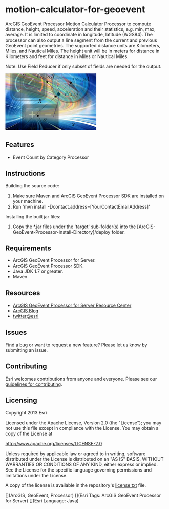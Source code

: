 # motion-calculator-for-geoevent

ArcGIS GeoEvent Processor Motion Calculator Processor to compute distance, height, speed, acceleration and their statistics, e.g. min, max, average. 
It is limited to coordinate in longitude, latitude (WGS84). The processor can also output a line segment from the current and previous GeoEvent point geometries. The supported distance units are Kilometers, Miles, and Nautical Miles. The height unit will be in meters for distance in Kilometers
and feet for distance in Miles or Nautical Miles.

Note: Use Field Reducer if only subset of fields are needed for the output.

![App](motion-calculator-for-geoevent.png?raw=true)

## Features
* Event Count by Category Processor

## Instructions

Building the source code:

1. Make sure Maven and ArcGIS GeoEvent Processor SDK are installed on your machine.
2. Run 'mvn install -Dcontact.address=[YourContactEmailAddress]'

Installing the built jar files:

1. Copy the *.jar files under the 'target' sub-folder(s) into the [ArcGIS-GeoEvent-Processor-Install-Directory]/deploy folder.

## Requirements

* ArcGIS GeoEvent Processor for Server.
* ArcGIS GeoEvent Processor SDK.
* Java JDK 1.7 or greater.
* Maven.

## Resources

* [ArcGIS GeoEvent Processor for Server Resource Center](http://pro.arcgis.com/share/geoevent-processor/)
* [ArcGIS Blog](http://blogs.esri.com/esri/arcgis/)
* [twitter@esri](http://twitter.com/esri)

## Issues

Find a bug or want to request a new feature?  Please let us know by submitting an issue.

## Contributing

Esri welcomes contributions from anyone and everyone. Please see our [guidelines for contributing](https://github.com/esri/contributing).

## Licensing
Copyright 2013 Esri

Licensed under the Apache License, Version 2.0 (the "License");
you may not use this file except in compliance with the License.
You may obtain a copy of the License at

   http://www.apache.org/licenses/LICENSE-2.0

Unless required by applicable law or agreed to in writing, software
distributed under the License is distributed on an "AS IS" BASIS,
WITHOUT WARRANTIES OR CONDITIONS OF ANY KIND, either express or implied.
See the License for the specific language governing permissions and
limitations under the License.

A copy of the license is available in the repository's [license.txt](license.txt?raw=true) file.

[](ArcGIS, GeoEvent, Processor)
[](Esri Tags: ArcGIS GeoEvent Processor for Server)
[](Esri Language: Java)
